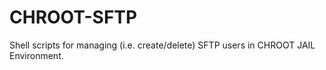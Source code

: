 # CHROOT-SFTP
Shell scripts for managing (i.e. create/delete) SFTP users in CHROOT JAIL Environment.
